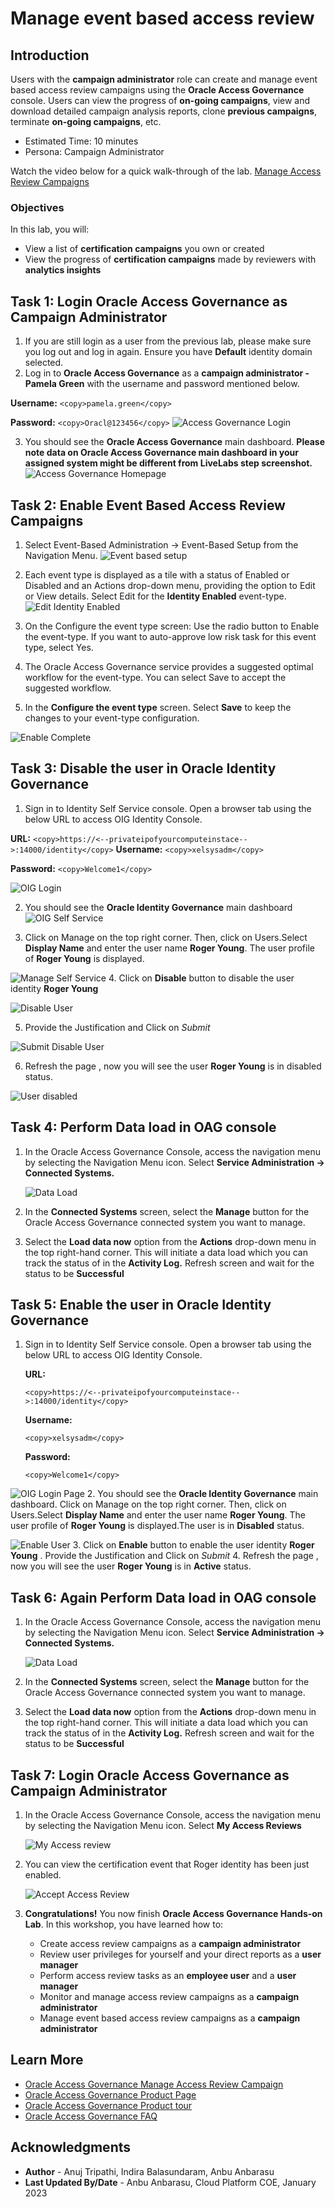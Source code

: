 # Manage event based access review

## Introduction

Users with the **campaign administrator** role can create and manage event based access review campaigns using the **Oracle Access Governance** console. Users can view the progress of **on-going campaigns**, view and download detailed campaign analysis reports, clone **previous campaigns**, terminate **on-going campaigns**, etc. 

* Estimated Time: 10 minutes
* Persona: Campaign Administrator

Watch the video below for a quick walk-through of the lab.
[Manage Access Review Campaigns](videohub:1_mmcocyjw)

### Objectives

In this lab, you will:
* View a list of **certification campaigns** you own or created
* View the progress of **certification campaigns** made by reviewers with **analytics insights**

## Task 1: Login Oracle Access Governance as Campaign Administrator

1. If you are still login as a user from the previous lab, please make sure you log out and log in again. Ensure you have **Default** identity domain selected.
2. Log in to **Oracle Access Governance** as a **campaign administrator - Pamela Green** with the username and password mentioned below.

  **Username:**
    ```
    <copy>pamela.green</copy>
    ```

  **Password:**
    ```
    <copy>Oracl@123456</copy>
    ```
  ![Access Governance Login](images/admin-login.png)

3. You should see the **Oracle Access Governance** main dashboard. **Please note data on Oracle Access Governance main dashboard in your assigned system might be different from LiveLabs step screenshot.**
  ![Access Governance Homepage](images/event-based-setup.png)

## Task 2: Enable Event Based Access Review Campaigns

1. Select Event-Based Administration → Event-Based Setup from the Navigation Menu.
  ![Event based setup](images/event-based-setup.png)
2. Each event type is displayed as a tile with a status of Enabled or Disabled and an Actions drop-down menu, providing the option to Edit or View details. Select Edit for the **Identity Enabled** event-type. 
  ![Edit Identity Enabled](images/edit-identity-enabled.png)
3. On the Configure the event type screen:
  Use the radio button to Enable the event-type.
  If you want to auto-approve low risk task for this event type, select Yes.
  
4. The Oracle Access Governance service provides a suggested optimal workflow for the event-type. You can select Save to accept the suggested workflow.

5. In the **Configure the event type** screen. Select **Save** to keep the changes to your event-type configuration.
 
 ![Enable Complete](images/enable-complete.png)

## Task 3: Disable the user in Oracle Identity Governance

1.  Sign in to Identity Self Service console. Open a browser tab using the below URL to access OIG Identity Console.

  **URL:**
    ```
    <copy>https://<--privateipofyourcomputeinstace-->:14000/identity</copy>
    ```
    **Username:**
    ```
    <copy>xelsysadm</copy>
    ```

  **Password:**
    ```
    <copy>Welcome1</copy>
    ```

  ![OIG Login](images/oig-login-page.png)

2.  You should see the **Oracle Identity Governance** main dashboard
  ![OIG Self Service](images/self-service.png)

3. Click on Manage on the top right corner. Then, click on Users.Select **Display Name** and enter the user name **Roger Young**. The user profile of **Roger Young** is displayed.

  ![Manage Self Service](images/manage-self-service.png)
4. Click on **Disable** button to disable the user identity **Roger Young** 

![Disable User](images/disable-user.png)

5. Provide the Justification and Click on *Submit*

![Submit Disable User](images/disable-submit.png)

6. Refresh the page , now you will see the user **Roger Young** is in disabled status.

![User disabled](images/user-disabled.png)


## Task 4: Perform Data load in OAG console

1.  In the Oracle Access Governance Console, access the navigation menu by selecting the Navigation Menu icon. Select **Service Administration → Connected Systems.**

    ![Data Load](images/data-load.png) 
    
    
2. In the **Connected Systems** screen, select the **Manage** button for the Oracle Access Governance connected system you want to manage.


3. Select the **Load data now** option from the **Actions** drop-down menu in the top right-hand corner. This will initiate a data load which you can track the status of in the **Activity Log.** Refresh screen and wait for the status to be **Successful**

## Task 5: Enable the user in Oracle Identity Governance

1.  Sign in to Identity Self Service console. Open a browser tab using the below URL to access OIG Identity Console.

    **URL:**
    ```
    <copy>https://<--privateipofyourcomputeinstace-->:14000/identity</copy>
    ```
    **Username:**
    ```
    <copy>xelsysadm</copy>
    ```

    **Password:**
    ```
    <copy>Welcome1</copy>
    ```

  ![OIG Login Page](images/oig-login-page.png)
2.  You should see the **Oracle Identity Governance** main dashboard. Click on Manage on the top right corner. Then, click on Users.Select **Display Name** and enter the user name **Roger Young**. The user profile of **Roger Young** is displayed.The user is in **Disabled** status. 

  ![Enable User](images/enable-user.png)
3. Click on **Enable** button to enable the user identity **Roger Young** . Provide the Justification and Click on *Submit*
4. Refresh the page , now you will see the user **Roger Young** is in **Active** status.


## Task 6: Again Perform Data load in OAG console

1.  In the Oracle Access Governance Console, access the navigation menu by selecting the Navigation Menu icon. Select **Service Administration → Connected Systems.**

    ![Data Load](images/data-load.png) 
    
    
2. In the **Connected Systems** screen, select the **Manage** button for the Oracle Access Governance connected system you want to manage. 

3. Select the **Load data now** option from the **Actions** drop-down menu in the top right-hand corner. This will initiate a data load which you can track the status of in the **Activity Log.** Refresh screen and wait for the status to be **Successful**

## Task 7: Login Oracle Access Governance as Campaign Administrator 

1.  In the Oracle Access Governance Console, access the navigation menu by selecting the Navigation Menu icon. Select **My Access Reviews**

    ![My Access review](images/my-access-review.png) 
    
    
2. You can view the certification event that Roger identity has been just enabled.

    ![Accept Access Review](images/accpet-review.png) 

3. **Congratulations!** You now finish **Oracle Access Governance Hands-on Lab**. In this workshop, you have learned how to:
    - Create access review campaigns as a **campaign administrator**
    - Review user privileges for yourself and your direct reports as a **user manager**
    - Perform access review tasks as an **employee user** and a **user manager**
    - Monitor and manage access review campaigns as a **campaign administrator**
    - Manage event based access review campaigns as a **campaign administrator**


## Learn More

* [Oracle Access Governance Manage Access Review Campaign](https://docs.oracle.com/en/cloud/paas/access-governance/kfdck/index.html)
* [Oracle Access Governance Product Page](https://www.oracle.com/security/cloud-security/access-governance/)
* [Oracle Access Governance Product tour](https://www.oracle.com/webfolder/s/quicktours/paas/pt-sec-access-governance/index.html)
* [Oracle Access Governance FAQ](https://www.oracle.com/security/cloud-security/access-governance/faq/)

## Acknowledgments
* **Author** - Anuj Tripathi, Indira Balasundaram, Anbu Anbarasu 
* **Last Updated By/Date** - Anbu Anbarasu, Cloud Platform COE, January 2023
